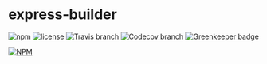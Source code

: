 # express-builder

[![npm](https://img.shields.io/npm/v/express-builder.svg?style=flat-square)](https://www.npmjs.com/package/express-builder)
[![license](https://img.shields.io/github/license/Makay11/express-builder.svg?style=flat-square)](http://opensource.org/licenses/ISC)
[![Travis branch](https://img.shields.io/travis/Makay11/express-builder/master.svg?style=flat-square)](https://travis-ci.org/Makay11/express-builder)
[![Codecov branch](https://img.shields.io/codecov/c/github/Makay11/express-builder/master.svg?style=flat-square)](https://codecov.io/gh/Makay11/express-builder)
[![Greenkeeper badge](https://badges.greenkeeper.io/Makay11/express-builder.svg)](https://greenkeeper.io/)

[![NPM](https://nodei.co/npm/express-builder.png)](https://nodei.co/npm/express-builder/)
